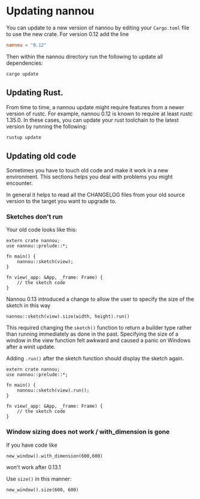 # Updating nannou

You can update to a new version of nannou by editing your `Cargo.toml` file to
use the new crate. For version 0.12 add the line

```toml
nannou = "0.12"
```

Then within the nannou directory run the following to update all dependencies:

```bash
cargo update
```

## Updating Rust.

From time to time, a nannou update might require features from a newer version
of rustc. For example, nannou 0.12 is known to require at least rustc 1.35.0. In
these cases, you can update your rust toolchain to the latest version by running
the following:

```bash
rustup update
```

## Updating old code

Sometimes you have to touch old code and make it work in a new environment.
This sections helps you deal with problems you might encounter.

In general it helps to read all the CHANGELOG files from your old source
version to the target you want to upgrade to.


### Sketches don't run

Your old code looks like this:
```
extern crate nannou;
use nannou::prelude::*;

fn main() {
    nannou::sketch(view);
}

fn view(_app: &App, _frame: Frame) {
    // the sketch code
}
```

Nannou 0.13 introduced a change to allow the user to specify the size of the sketch in this way
```
nannou::sketch(view).size(width, height).run()
```

This required changing the `sketch()` function to return a builder type rather than running immediately as done in the past.
Specifying the size of a window in the view function felt awkward and caused a panic on Windows after a winit update.

Adding `.run()` after the sketch function should display the sketch again.
```
extern crate nannou;
use nannou::prelude::*;

fn main() {
    nannou::sketch(view).run();
}

fn view(_app: &App, _frame: Frame) {
    // the sketch code
}
```

### Window sizing does not work / with_dimension is gone

If you have code like
```
new_window().with_dimension(600,600)
```
won't work after 0.13.1

Use `size()` in this manner:
```
new_window().size(600, 600)
```
